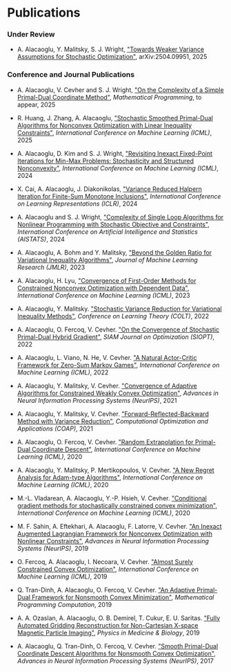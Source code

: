 # Publications

### Under Review

* A. Alacaoglu, Y. Malitsky, S. J. Wright, ["Towards Weaker Variance Assumptions for Stochastic Optimization"](https://arxiv.org/abs/2504.09951), arXiv:2504.09951, 2025

### Conference and Journal Publications

* A. Alacaoglu, V. Cevher and S. J. Wright, ["On the Complexity of a Simple Primal-Dual Coordinate Method"](https://arxiv.org/abs/2201.07684), *Mathematical Programming*, to appear, 2025

* R. Huang, J. Zhang, A. Alacaoglu,  ["Stochastic Smoothed Primal-Dual Algorithms for Nonconvex Optimization with Linear Inequality Constraints"](https://arxiv.org/abs/2504.07607), *International Conference on Machine Learning (ICML)*, 2025

* A. Alacaoglu, D. Kim and S. J. Wright, ["Revisiting Inexact Fixed-Point Iterations for Min-Max Problems: Stochasticity and Structured Nonconvexity"](https://arxiv.org/abs/2402.05071), *International Conference on Machine Learning (ICML)*, 2024

* X. Cai, A. Alacaoglu, J. Diakonikolas, ["Variance Reduced Halpern Iteration for Finite-Sum Monotone Inclusions"](https://openreview.net/forum?id=0i6Z9N5MLY), *International Conference on Learning Representations (ICLR)*, 2024

* A. Alacaoglu and S. J. Wright, ["Complexity of Single Loop Algorithms for Nonlinear Programming with Stochastic Objective and Constraints"](https://arxiv.org/abs/2311.00678), *International Conference on Artificial Intelligence and Statistics (AISTATS)*, 2024

* A. Alacaoglu, A. Bohm and Y. Malitsky, ["Beyond the Golden Ratio for Variational Inequality Algorithms"](https://www.jmlr.org/papers/v24/22-1488.html), *Journal of Machine Learning Research (JMLR)*, 2023

* A. Alacaoglu, H. Lyu, ["Convergence of First-Order Methods for Constrained Nonconvex Optimization with Dependent Data"](https://proceedings.mlr.press/v202/alacaoglu23a.html), *International Conference on Machine Learning (ICML)*, 2023

* A. Alacaoglu, Y. Malitsky. ["Stochastic Variance Reduction for Variational Inequality Methods"](https://proceedings.mlr.press/v178/alacaoglu22a), *Conference on Learning Theory (COLT)*, 2022

* A. Alacaoglu, O. Fercoq, V. Cevher. ["On the Convergence of Stochastic Primal-Dual Hybrid Gradient"](https://epubs.siam.org/doi/abs/10.1137/19M1296252), *SIAM Journal on Optimization (SIOPT)*, 2022

* A. Alacaoglu, L. Viano, N. He, V. Cevher. ["A Natural Actor-Critic Framework for Zero-Sum Markov Games"](https://proceedings.mlr.press/v162/alacaoglu22a.html), *International Conference on Machine Learning (ICML)*, 2022

* A. Alacaoglu, Y. Malitsky, V. Cevher. ["Convergence of Adaptive Algorithms for Constrained Weakly Convex Optimization"](https://proceedings.neurips.cc/paper/2021/hash/76c073d8a82d9ddaf993300be03ac70f-Abstract.html), *Advances in Neural Information Processing Systems (NeurIPS)*, 2021

* A. Alacaoglu, Y. Malitsky, V. Cevher. ["Forward-Reflected-Backward Method with Variance Reduction"](https://link.springer.com/article/10.1007/s10589-021-00305-3), *Computational Optimization and Applications (COAP)*, 2021

* A. Alacaoglu, O. Fercoq, V. Cevher. ["Random Extrapolation for Primal-Dual Coordinate Descent"](http://proceedings.mlr.press/v119/alacaoglu20a.html), *International Conference on Machine Learning (ICML)*, 2020

* A. Alacaoglu, Y. Malitsky, P. Mertikopoulos, V. Cevher. ["A New Regret Analysis for Adam-type Algorithms"](http://proceedings.mlr.press/v119/alacaoglu20b.html), *International Conference on Machine Learning (ICML)*, 2020

* M.-L. Vladarean, A. Alacaoglu, Y.-P. Hsieh, V. Cevher. ["Conditional gradient methods for stochastically constrained convex minimization"](https://proceedings.mlr.press/v119/vladarean20a.html), *International Conference on Machine Learning (ICML)*, 2020

* M. F. Sahin, A. Eftekhari, A. Alacaoglu, F. Latorre, V. Cevher. ["An Inexact Augmented Lagrangian Framework for Nonconvex Optimization with Nonlinear Constraints"](https://arxiv.org/abs/1906.11357), *Advances in Neural Information Processing Systems (NeurIPS)*, 2019

* O. Fercoq, A. Alacaoglu, I. Necoara, V. Cevher. ["Almost Surely Constrained Convex Optimization"](https://proceedings.mlr.press/v97/fercoq19a.html), *International Conference on Machine Learning (ICML)*, 2019

* Q. Tran-Dinh, A. Alacaoglu, O. Fercoq, V. Cevher. ["An Adaptive Primal-Dual Framework for Nonsmooth Convex Minimization"](https://link.springer.com/article/10.1007/s12532-019-00173-3), *Mathematical Programming Computation*, 2019

* A. A. Ozaslan, A. Alacaoglu, O. B. Demirel, T. Cukur, E. U. Saritas. ["Fully Automated Gridding Reconstruction for Non-Cartesian X-space Magnetic Particle Imaging"](https://iopscience.iop.org/article/10.1088/1361-6560/ab3525), *Physics in Medicine & Biology*, 2019

* A. Alacaoglu, Q. Tran-Dinh, O. Fercoq, V. Cevher. ["Smooth Primal-Dual Coordinate Descent Algorithms for Nonsmooth Convex Optimization"](https://papers.nips.cc/paper/2017/hash/71887f62f073a78511cbac56f8cab53f-Abstract.html), *Advances in Neural Information Processing Systems (NeurIPS)*, 2017
